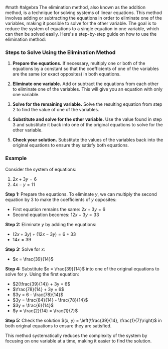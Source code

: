 #math 
#algebra
The elimination method, also known as the addition method, is a technique for solving systems of linear equations. This method involves adding or subtracting the equations in order to eliminate one of the variables, making it possible to solve for the other variable. The goal is to reduce the system of equations to a single equation in one variable, which can then be solved easily. Here's a step-by-step guide on how to use the elimination method:

### Steps to Solve Using the Elimination Method

1. **Prepare the equations.** If necessary, multiply one or both of the equations by a constant so that the coefficients of one of the variables are the same (or exact opposites) in both equations.

2. **Eliminate one variable.** Add or subtract the equations from each other to eliminate one of the variables. This will give you an equation with only one variable.

3. **Solve for the remaining variable.** Solve the resulting equation from step 2 to find the value of one of the variables.

4. **Substitute and solve for the other variable.** Use the value found in step 3 and substitute it back into one of the original equations to solve for the other variable.

5. **Check your solution.** Substitute the values of the variables back into the original equations to ensure they satisfy both equations.

### Example

Consider the system of equations:
1. $2x + 3y = 6$
2. $4x - y = 11$

**Step 1:** Prepare the equations. To eliminate $y$, we can multiply the second equation by 3 to make the coefficients of $y$ opposites:
- First equation remains the same: $2x + 3y = 6$
- Second equation becomes: $12x - 3y = 33$

**Step 2:** Eliminate $y$ by adding the equations:
- $(2x + 3y) + (12x - 3y) = 6 + 33$
- $14x = 39$

**Step 3:** Solve for $x$:
- $x = \frac{39}{14}$

**Step 4:** Substitute $x = \frac{39}{14}$ into one of the original equations to solve for $y$. Using the first equation:
- $2(\frac{39}{14}) + 3y = 6$
- $\frac{78}{14} + 3y = 6$
- $3y = 6 - \frac{78}{14}$
- $3y = \frac{84}{14} - \frac{78}{14}$
- $3y = \frac{6}{14}$
- $y = \frac{2}{14} = \frac{1}{7}$

**Step 5:** Check the solution $(x, y) = \left(\frac{39}{14}, \frac{1}{7}\right)$ in both original equations to ensure they are satisfied.

This method systematically reduces the complexity of the system by focusing on one variable at a time, making it easier to find the solution. 